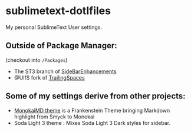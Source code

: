 sublimetext-dotlfiles
=====================

My personal SublimeText User settings.


## Outside of Package Manager:

(checkout into `/Packages`)

* The ST3 branch of [SideBarEnhancements](https://github.com/titoBouzout/SideBarEnhancements/tree/st3)
* @UlfS fork of [TrailingSpaces](https://github.com/UlfS/TrailingSpaces)

## Some of my settings derive from other projects:

* [MonokaiMD theme](https://github.com/fnordfish/MonokaiMD.tmTheme) is a
  Frankenstein Theme bringing Markdown highlight from Smyck to Monokai
* Soda Light 3 theme : Mixes Soda Light 3 Dark styles for sidebar.
